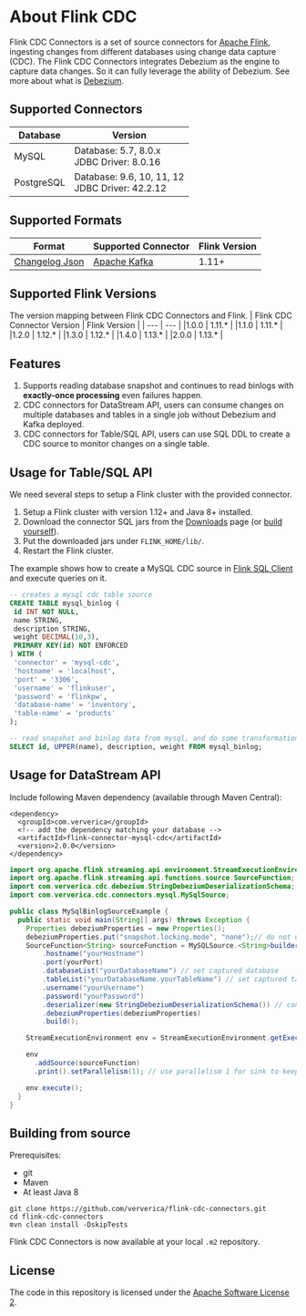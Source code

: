 # About Flink CDC

Flink CDC Connectors is a set of source connectors for <a href="https://flink.apache.org/">Apache Flink</a>, ingesting changes from different databases using change data capture (CDC).
The Flink CDC Connectors integrates Debezium as the engine to capture data changes. So it can fully leverage the ability of Debezium. See more about what is [Debezium](https://github.com/debezium/debezium).

## Supported Connectors

| Database | Version |
| --- | --- |
| MySQL | Database: 5.7, 8.0.x <br/>JDBC Driver: 8.0.16 |
| PostgreSQL | Database: 9.6, 10, 11, 12 <br/>JDBC Driver: 42.2.12|


## Supported Formats

| Format | Supported Connector | Flink Version |
| --- | --- | --- |
| <a href="https://github.com/ververica/flink-cdc-connectors/wiki/Changelog-JSON-Format">Changelog Json</a> | <a href="https://ci.apache.org/projects/flink/flink-docs-release-1.13/dev/table/connectors/kafka.html">Apache Kafka</a> | 1.11+ |

## Supported Flink Versions 
The version mapping between Flink CDC Connectors and Flink.
| Flink CDC Connector Version | Flink Version |
| --- | --- |
|1.0.0 | 1.11.* |
|1.1.0 | 1.11.* |
|1.2.0 | 1.12.* |
|1.3.0 | 1.12.* |
|1.4.0 | 1.13.* |
|2.0.0 | 1.13.* |

## Features

1. Supports reading database snapshot and continues to read binlogs with **exactly-once processing** even failures happen.
2. CDC connectors for DataStream API, users can consume changes on multiple databases and tables in a single job without Debezium and Kafka deployed.
3. CDC connectors for Table/SQL API, users can use SQL DDL to create a CDC source to monitor changes on a single table.

## Usage for Table/SQL API

We need several steps to setup a Flink cluster with the provided connector.

1. Setup a Flink cluster with version 1.12+ and Java 8+ installed.
2. Download the connector SQL jars from the [Downloads](downloads.md) page (or [build yourself](#building-from-source)).
3. Put the downloaded jars under `FLINK_HOME/lib/`.
4. Restart the Flink cluster.

The example shows how to create a MySQL CDC source in [Flink SQL Client](https://ci.apache.org/projects/flink/flink-docs-release-1.13/dev/table/sqlClient.html) and execute queries on it.

```sql
-- creates a mysql cdc table source
CREATE TABLE mysql_binlog (
 id INT NOT NULL,
 name STRING,
 description STRING,
 weight DECIMAL(10,3),
 PRIMARY KEY(id) NOT ENFORCED
) WITH (
 'connector' = 'mysql-cdc',
 'hostname' = 'localhost',
 'port' = '3306',
 'username' = 'flinkuser',
 'password' = 'flinkpw',
 'database-name' = 'inventory',
 'table-name' = 'products'
);

-- read snapshot and binlog data from mysql, and do some transformation, and show on the client
SELECT id, UPPER(name), description, weight FROM mysql_binlog;
```

## Usage for DataStream API

Include following Maven dependency (available through Maven Central):

```
<dependency>
  <groupId>com.ververica</groupId>
  <!-- add the dependency matching your database -->
  <artifactId>flink-connector-mysql-cdc</artifactId>
  <version>2.0.0</version>
</dependency>
```

```java
import org.apache.flink.streaming.api.environment.StreamExecutionEnvironment;
import org.apache.flink.streaming.api.functions.source.SourceFunction;
import com.ververica.cdc.debezium.StringDebeziumDeserializationSchema;
import com.ververica.cdc.connectors.mysql.MySqlSource;

public class MySqlBinlogSourceExample {
  public static void main(String[] args) throws Exception {
    Properties debeziumProperties = new Properties();
    debeziumProperties.put("snapshot.locking.mode", "none");// do not use lock
    SourceFunction<String> sourceFunction = MySQLSource.<String>builder()
        .hostname("yourHostname")
        .port(yourPort)
        .databaseList("yourDatabaseName") // set captured database
        .tableList("yourDatabaseName.yourTableName") // set captured table
        .username("yourUsername")
        .password("yourPassword")
        .deserializer(new StringDebeziumDeserializationSchema()) // converts SourceRecord to JSON String
        .debeziumProperties(debeziumProperties)
        .build();

    StreamExecutionEnvironment env = StreamExecutionEnvironment.getExecutionEnvironment();

    env
      .addSource(sourceFunction)
      .print().setParallelism(1); // use parallelism 1 for sink to keep message ordering

    env.execute();
  }
}
```

## Building from source

Prerequisites:
- git
- Maven
- At least Java 8

```
git clone https://github.com/ververica/flink-cdc-connectors.git
cd flink-cdc-connectors
mvn clean install -DskipTests
```

Flink CDC Connectors is now available at your local `.m2` repository.

## License

The code in this repository is licensed under the [Apache Software License 2](https://github.com/ververica/flink-cdc-connectors/blob/master/LICENSE).
